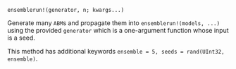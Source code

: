 ```
ensemblerun!(generator, n; kwargs...)
```

Generate many `ABM`s and propagate them into `ensemblerun!(models, ...)` using the provided `generator` which is a one-argument function whose input is a seed.

This method has additional keywords `ensemble = 5, seeds = rand(UInt32, ensemble)`.
